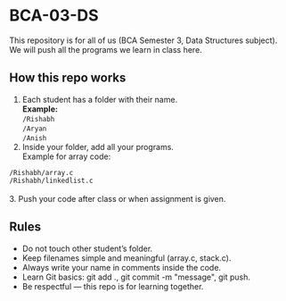 # BCA-03-DS
This repository is for all of us (BCA Semester 3, Data Structures subject).
We will push all the programs we learn in class here.

## How this repo works
1. Each student has a folder with their name.<br>
**Example:**<br>
`/Rishabh`<br>
`/Aryan`  <br>
`/Anish `<br>
2. Inside your folder, add all your programs.<br>
Example for array code:

`/Rishabh/array.c`<br>
`/Rishabh/linkedlist.c`<br>  
3. Push your code after class or when assignment is given.
## Rules
- Do not touch other student’s folder.
- Keep filenames simple and meaningful (array.c, stack.c).
- Always write your name in comments inside the code.
- Learn Git basics: git add ., git commit -m "message", git push.
- Be respectful — this repo is for learning together.
